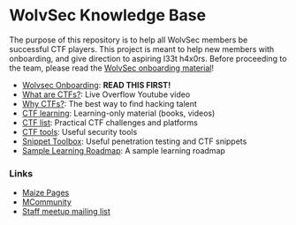 # WolvSec Knowledge Base
The purpose of this repository is to help all WolvSec members be successful CTF players. This project is meant to help new members with onboarding, and give direction to aspiring l33t h4x0rs. Before proceeding to the team, please read the [WolvSec onboarding material](onboarding.md)!

* [Wolvsec Onboarding](onboarding.md): <b>READ THIS FIRST!</b> 
* [What are CTFs?](https://www.youtube.com/watch?v=8ev9ZX9J45A): Live Overflow Youtube video
* [Why CTFs?](https://www.youtube.com/watch?v=6vj96QetfTg&start=1545&end=1988&autoplay=1): The best way to find hacking talent
* [CTF learning](ctf-learning.md): Learning-only material (books, videos)
* [CTF list](ctf-list.md): Practical CTF challenges and platforms
* [CTF tools](ctf-tools.md): Useful security tools
* [Snippet Toolbox](https://gitlab.umich.edu/wolvsec/ctf-snippet-toolbox): Useful penetration testing and CTF snippets
* [Sample Learning Roadmap](learning-roadmap.md): A sample learning roadmap

<h3>Links</h3>

* [Maize Pages](https://maizepages.umich.edu/organization/wolverinesec)
* [MCommunity](https://mcommunity.umich.edu/#group:w01verines)
* [Staff meetup mailing list](https://mcommunity.umich.edu/#group:wolvsec%20staff)

